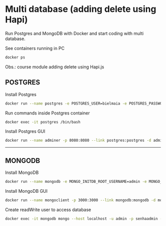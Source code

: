 # Multi database (adding delete using Hapi)
Run Postgres and MongoDB with Docker and start coding with multi database.

See containers running in PC
```bash
docker ps
```

Obs.: course module adding delete using Hapi.js

## POSTGRES
Install Postgres
```bash
docker run --name postgres -e POSTGRES_USER=bielmaia -e POSTGRES_PASSWORD=senhasecreta -e POSTGRES_DB=heroes -p 5432:5432 -d postgres
```

Run commands inside Postgres container
```bash
docker exec -it postgres /bin/bash
```

Install Postgres GUI
```bash
docker run --name adminer -p 8080:8080 --link postgres:postgres -d adminer
```

---
## MONGODB
Install MongoDB
```bash
docker run --name mongodb -e MONGO_INITDB_ROOT_USERNAME=admin -e MONGO_INITDB_ROOT_PASSWORD=senhaadmin -p 27017:27017 -d mongo:4
```

Install MongoDB GUI
```bash
docker run --name mongoclient -p 3000:3000 --link mongodb:mongodb -d mongoclient/mongoclient
```

Create readWrite user to access database
```bash
docker exec -it mongodb mongo --host localhost -u admin -p senhaadmin --authenticationDatabase admin --eval "db.getSiblingDB('herois').createUser({ user: 'bielmaia', pwd: 'senhasecreta', roles: [{role: 'readWrite', db: 'herois'}] })
```
